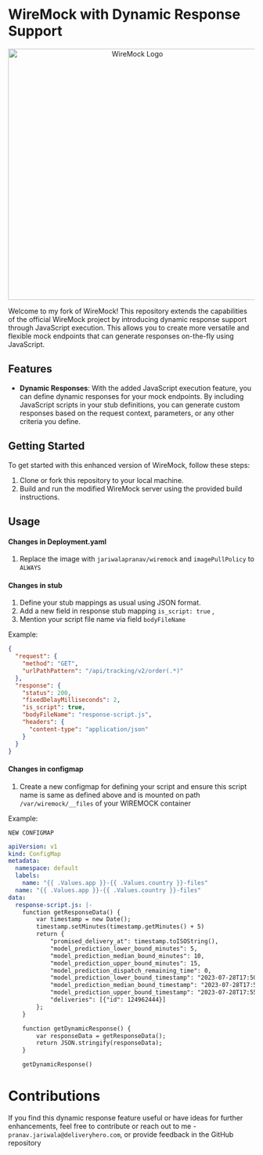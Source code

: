 # WireMock with Dynamic Response Support

<p align="center">
    <a href="https://wiremock.org" target="_blank">
        <img width="512px" src="https://wiremock.org/images/logos/wiremock/logo_wide.svg" alt="WireMock Logo"/>
    </a>
</p>


Welcome to my fork of WireMock! This repository extends the capabilities of the official WireMock project by introducing dynamic response support through JavaScript execution. This allows you to create more versatile and flexible mock endpoints that can generate responses on-the-fly using JavaScript.

## Features

- **Dynamic Responses**: With the added JavaScript execution feature, you can define dynamic responses for your mock endpoints. By including JavaScript scripts in your stub definitions, you can generate custom responses based on the request context, parameters, or any other criteria you define.

## Getting Started

To get started with this enhanced version of WireMock, follow these steps:

1. Clone or fork this repository to your local machine.
2. Build and run the modified WireMock server using the provided build instructions.

## Usage


#### Changes in Deployment.yaml

1. Replace the image with `jariwalapranav/wiremock` and `imagePullPolicy` to `ALWAYS`

#### Changes in stub

   1. Define your stub mappings as usual using JSON format.
   2. Add a new field in response stub mapping `is_script: true` , 
   3. Mention your script file name via field `bodyFileName`

Example:

```json
{
  "request": {
    "method": "GET",
    "urlPathPattern": "/api/tracking/v2/order(.*)"
  },
  "response": {
    "status": 200,
    "fixedDelayMilliseconds": 2,
    "is_script": true,
    "bodyFileName": "response-script.js",
    "headers": {
      "content-type": "application/json"
    }
  }
}
```

#### Changes in configmap 

1. Create a new configmap for defining your script and ensure this script name is same as defined above and is mounted on path `/var/wiremock/__files` of your WIREMOCK container

Example:

`NEW CONFIGMAP`

```yaml
apiVersion: v1
kind: ConfigMap
metadata:
  namespace: default
  labels:
    name: "{{ .Values.app }}-{{ .Values.country }}-files"
  name: "{{ .Values.app }}-{{ .Values.country }}-files"
data:
  response-script.js: |-
    function getResponseData() {
        var timestamp = new Date();
        timestamp.setMinutes(timestamp.getMinutes() + 5)
        return {
            "promised_delivery_at": timestamp.toISOString(),
            "model_prediction_lower_bound_minutes": 5,
            "model_prediction_median_bound_minutes": 10,
            "model_prediction_upper_bound_minutes": 15,
            "model_prediction_dispatch_remaining_time": 0,
            "model_prediction_lower_bound_timestamp": "2023-07-28T17:50:00+08:00",
            "model_prediction_median_bound_timestamp": "2023-07-28T17:54:03.898+08:00",
            "model_prediction_upper_bound_timestamp": "2023-07-28T17:55:00+08:00",
            "deliveries": [{"id": 124962444}]
        };
    }

    function getDynamicResponse() {
        var responseData = getResponseData();
        return JSON.stringify(responseData);
    }

    getDynamicResponse()

```

# Contributions

If you find this dynamic response feature useful or have ideas for further enhancements, feel free to contribute or reach out to me - `pranav.jariwala@deliveryhero.com`, or provide feedback in the GitHub repository